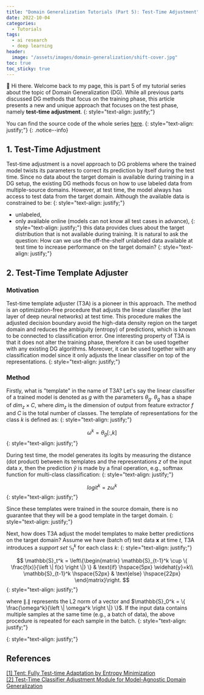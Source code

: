 ```yaml
---
title: "Domain Generalization Tutorials (Part 5): Test-Time Adjustment"
date: 2022-10-04
categories: 
  - Tutorials
tags: 
  - ai research
  - deep learning
header: 
  image: "/assets/images/domain-generalization/shift-cover.jpg"
toc: true
toc_sticky: true
---
```


👋 Hi there. Welcome back to my page, this is part 5 of my tutorial series about the topic of Domain Generalization (DG). While all previous parts discussed DG methods that focus on the training phase, this article presents a new and unique approach that focuses on the test phase, namely **test-time adjustment**. 
{: style="text-align: justify;"}

You can find the source code of the whole series [here](https://github.com/lhkhiem28/DGECG). 
{: style="text-align: justify;"}
{: .notice--info}

## 1. Test-Time Adjustment
Test-time adjustment is a novel approach to DG problems where the trained model twists its parameters to correct its prediction by itself during the test time. Since no data about the target domain is available during training in a DG setup, the existing DG methods focus on how to use labeled data from multiple-source domains. However, at test time, the model always has access to test data from the target domain. Although the available data is constrained to be:
{: style="text-align: justify;"}
* unlabeled, 
* only available online (models can not know all test cases in advance), 
{: style="text-align: justify;"}
this data provides clues about the target distribution that is not available during training. It is natural to ask the question: How can we use the off-the-shelf unlabeled data available at test time to increase performance on the target domain?
{: style="text-align: justify;"}

## 2. Test-Time Template Adjuster

### Motivation
Test-time template adjuster (T3A) is a pioneer in this approach. The method is an optimization-free procedure that adjusts the linear classifier (the last layer of deep neural networks) at test time. This procedure makes the adjusted decision boundary avoid the high-data density region on the target domain and reduces the ambiguity (entropy) of predictions, which is known to be connected to classification error. One interesting property of T3A is that it does not alter the training phase, therefore it can be used together with any existing DG algorithms. Moreover, it can be used together with any classification model since it only adjusts the linear classifier on top of the representations. 
{: style="text-align: justify;"}

### Method
Firstly, what is "template" in the name of T3A? Let's say the linear classifier of a trained model is denoted as $g$ with the parameters $\theta_{g}$. $\theta_{g}$ has a shape of $dim_{z}\times C$, where $dim_{z}$ is the dimension of output from feature extractor $f$ and $C$ is the total number of classes. The template of representations for the class $k$ is defined as: 
{: style="text-align: justify;"}

$$\omega^k = \theta_{g}[:, k]$$
{: style="text-align: justify;"}

During test time, the model generates its logits by measuring the distance (dot product) between its templates and the representations $z$ of the input data $x$, then the prediction $\widehat{y}$ is made by a final operation, e.g., softmax function for multi-class classification: 
{: style="text-align: justify;"}

$$logit^k = z\omega^k$$
{: style="text-align: justify;"}

Since these templates were trained in the source domain, there is no guarantee that they will be a good template in the target domain. 
{: style="text-align: justify;"}

Next, how does T3A adjust the model templates to make better predictions on the target domain? Assume we have (batch of) test data $\mathbf{x}$ at time $t$, T3A introduces a _support set_ $\mathbb{S}_t^k$ for each class $k$: 
{: style="text-align: justify;"}

$$
\mathbb{S}_t^k = \left\{\begin{matrix}
\mathbb{S}_{t-1}^k \cup \{ \frac{f(x)}{\left \| f(x) \right \|} \} & \text{if} \hspace{5px} \widehat{y}=k\\ 
\mathbb{S}_{t-1}^k \hspace{52px} & \text{else} \hspace{22px}
\end{matrix}\right.
$$
{: style="text-align: justify;"}

where $\left \| . \right \|$ represents the L2 norm of a vector and $\mathbb{S}_0^k = \{ \frac{\omega^k}{\left \| \omega^k \right \|} \}$. If the input data contains multiple samples at the same time (e.g., a batch of data), the above procedure is repeated for each sample in the batch. 
{: style="text-align: justify;"}

<!-- To be continued ... -->
{: style="text-align: justify;"}

## References
[[1] Tent: Fully Test-time Adaptation by Entropy Minimization](https://arxiv.org/abs/2006.10726)<br>
[[2] Test-Time Classifier Adjustment Module for Model-Agnostic Domain Generalization](https://proceedings.neurips.cc/paper/2021/hash/1415fe9fea0fa1e45dddcff5682239a0-Abstract.html)<br>
